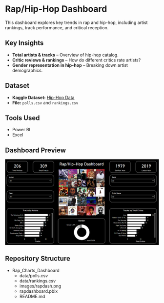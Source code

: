 # Rap/Hip-Hop Dashboard  

This dashboard explores key trends in rap and hip-hop, including artist rankings, track performance, and critical reception.  

## Key Insights  
- **Total artists & tracks** – Overview of hip-hop catalog.  
- **Critic reviews & rankings** – How do different critics rate artists?  
- **Gender representation in hip-hop** – Breaking down artist demographics.  

## Dataset  
- **Kaggle Dataset:** [Hip-Hop Data](https://www.kaggle.com/datasets/johnsmith88/rap-and-hip-hop-dataset)  
- **File:** `polls.csv`  and `rankings.csv`

## Tools Used  
- Power BI
- Excel

## Dashboard Preview  
![Rap/Hip-Hop Dashboard](https://github.com/haileyrthomas01/powerbidashboards/blob/main/rap%20dashboard/rapdash.png)  

## Repository Structure  
- Rap_Charts_Dashboard
  - data/polls.csv
  - data/rankings.csv
  - images/rapdash.png
  - rapdashboard.pbix
  - README.md
